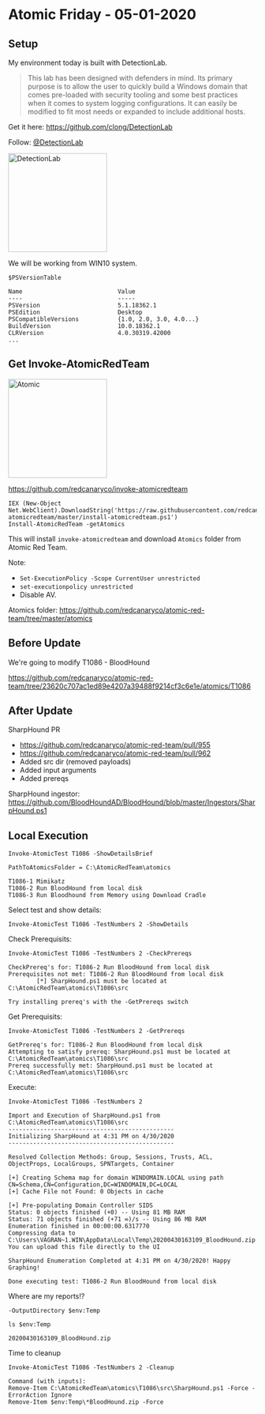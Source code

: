 # Atomic Friday - 05-01-2020

## Setup

My environment today is built with DetectionLab.

>This lab has been designed with defenders in mind. Its primary purpose is to allow the user to quickly build a Windows domain that comes pre-loaded with security tooling and some best practices when it comes to system logging configurations. It can easily be modified to fit most needs or expanded to include additional hosts.


Get it here:
https://github.com/clong/DetectionLab

Follow: [@DetectionLab](https://twitter.com/DetectionLab)


<img src="https://github.com/clong/DetectionLab/raw/master/img/DetectionLab.png" alt="DetectionLab" width="200"/>


We will be working from WIN10 system.

`$PSVersionTable`
```
Name                           Value
----                           -----
PSVersion                      5.1.18362.1
PSEdition                      Desktop
PSCompatibleVersions           {1.0, 2.0, 3.0, 4.0...}
BuildVersion                   10.0.18362.1
CLRVersion                     4.0.30319.42000
...
```

## Get Invoke-AtomicRedTeam

<img src="https://www.redcanary.com/wp-content/uploads/image2-25.png" alt="Atomic" width="200"/>

https://github.com/redcanaryco/invoke-atomicredteam

```
IEX (New-Object Net.WebClient).DownloadString('https://raw.githubusercontent.com/redcanaryco/invoke-atomicredteam/master/install-atomicredteam.ps1')
Install-AtomicRedTeam -getAtomics
```
This will install `invoke-atomicredteam` and download `Atomics` folder from Atomic Red Team.

Note: 
- `Set-ExecutionPolicy -Scope CurrentUser unrestricted`
- `set-executionpolicy unrestricted`
- Disable AV. 

Atomics folder:
https://github.com/redcanaryco/atomic-red-team/tree/master/atomics

## Before Update

We're going to modify T1086 - BloodHound

https://github.com/redcanaryco/atomic-red-team/tree/23620c707ac1ed89e4207a39488f9214cf3c6e1e/atomics/T1086

## After Update

SharpHound PR
- https://github.com/redcanaryco/atomic-red-team/pull/955
- https://github.com/redcanaryco/atomic-red-team/pull/962
- Added src dir (removed payloads)
- Added input arguments
- Added prereqs


SharpHound ingestor: 
https://github.com/BloodHoundAD/BloodHound/blob/master/Ingestors/SharpHound.ps1


## Local Execution

`Invoke-AtomicTest T1086 -ShowDetailsBrief`

```
PathToAtomicsFolder = C:\AtomicRedTeam\atomics

T1086-1 Mimikatz
T1086-2 Run BloodHound from local disk
T1086-3 Run Bloodhound from Memory using Download Cradle
```

Select test and show details:

`Invoke-AtomicTest T1086 -TestNumbers 2 -ShowDetails`

Check Prerequisits:

`Invoke-AtomicTest T1086 -TestNumbers 2 -CheckPrereqs`

```
CheckPrereq's for: T1086-2 Run BloodHound from local disk
Prerequisites not met: T1086-2 Run BloodHound from local disk
        [*] SharpHound.ps1 must be located at C:\AtomicRedTeam\atomics\T1086\src

Try installing prereq's with the -GetPrereqs switch
```

Get Prerequisits:

`Invoke-AtomicTest T1086 -TestNumbers 2 -GetPrereqs`

```
GetPrereq's for: T1086-2 Run BloodHound from local disk
Attempting to satisfy prereq: SharpHound.ps1 must be located at C:\AtomicRedTeam\atomics\T1086\src
Prereq successfully met: SharpHound.ps1 must be located at C:\AtomicRedTeam\atomics\T1086\src
```

Execute:

`Invoke-AtomicTest T1086 -TestNumbers 2`

```
Import and Execution of SharpHound.ps1 from C:\AtomicRedTeam\atomics\T1086\src
-----------------------------------------------
Initializing SharpHound at 4:31 PM on 4/30/2020
-----------------------------------------------

Resolved Collection Methods: Group, Sessions, Trusts, ACL, ObjectProps, LocalGroups, SPNTargets, Container

[+] Creating Schema map for domain WINDOMAIN.LOCAL using path CN=Schema,CN=Configuration,DC=WINDOMAIN,DC=LOCAL
[+] Cache File not Found: 0 Objects in cache

[+] Pre-populating Domain Controller SIDS
Status: 0 objects finished (+0) -- Using 81 MB RAM
Status: 71 objects finished (+71 ∞)/s -- Using 86 MB RAM
Enumeration finished in 00:00:00.6317770
Compressing data to C:\Users\VAGRAN~1.WIN\AppData\Local\Temp\20200430163109_BloodHound.zip
You can upload this file directly to the UI

SharpHound Enumeration Completed at 4:31 PM on 4/30/2020! Happy Graphing!

Done executing test: T1086-2 Run BloodHound from local disk
```

Where are my reports!?

`-OutputDirectory $env:Temp`

`ls $env:Temp`

`20200430163109_BloodHound.zip`

Time to cleanup

`Invoke-AtomicTest T1086 -TestNumbers 2 -Cleanup`

```
Command (with inputs):
Remove-Item C:\AtomicRedTeam\atomics\T1086\src\SharpHound.ps1 -Force -ErrorAction Ignore
Remove-Item $env:Temp\*BloodHound.zip -Force
```

